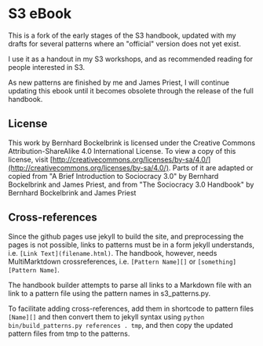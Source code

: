# S3 eBook

This is a fork of the early stages of the S3 handbook, updated with my drafts for several patterns where an "official" version does not yet exist. 

I use it as a handout in my S3 workshops, and as recommended reading for people interested in S3. 

As new patterns are finished by me and James Priest, I will continue updating this ebook until it becomes obsolete through the release of the full handbook.

## License 

This work by Bernhard Bockelbrink is licensed under the Creative Commons Attribution-ShareAlike 4.0 International License. To view a copy of this license, visit [http://creativecommons.org/licenses/by-sa/4.0/](http://creativecommons.org/licenses/by-sa/4.0/). Parts of it are adapted or copied from "A Brief Introduction to Sociocracy 3.0" by Bernhard Bockelbrink and James Priest, and from "The Sociocracy 3.0 Handbook" by Bernhard Bockelbrink and James Priest



## Cross-references

Since the github pages use jekyll to build the site, and preprocessing the pages is not possible, links to patterns must be in a form jekyll understands, i.e. `[Link Text](filename.html)`. The handbook, however, needs MultiMarktdown crossreferences, i.e. `[Pattern Name][]` or `[something][Pattern Name]`.

The handbook builder attempts to parse all links to a Markdown file with an link to a pattern file using the pattern names in s3_patterns.py.

To facilitate adding cross-references, add them in shortcode to pattern files `[Name][]` and then convert them to jekyll syntax using `python bin/build_patterns.py references . tmp`, and then copy the updated pattern files from tmp to the patterns.


